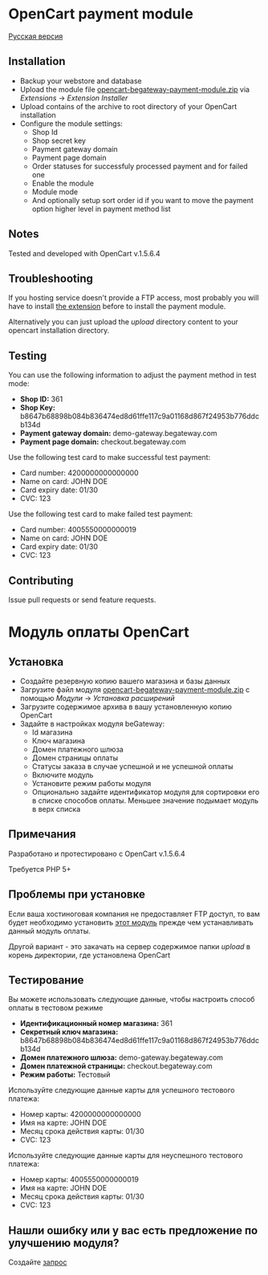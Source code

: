 # OpenCart payment module

[Русская версия](#Модуль-оплаты-opencart-1.5)

## Installation

* Backup your webstore and database
* Upload the module file [opencart-begateway-payment-module.zip](https://github.com/begateway/opencart-1.5-payment-module/raw/master/opencart-begateway-payment-module.zip) via _Extensions_ -> _Extension Installer_
* Upload contains of the archive to root directory of your OpenCart installation
* Configure the module settings:
  * Shop Id
  * Shop secret key
  * Payment gateway domain
  * Payment page domain
  * Order statuses for successfuly processed payment and for failed one
  * Enable the module
  * Module mode
  * And optionally setup sort order id if you want to move the payment
    option higher level in payment method list

## Notes

Tested and developed with OpenCart v.1.5.6.4

## Troubleshooting

If you hosting service doesn't provide a FTP access, most probably you
will have to install [the extension](http://www.opencart.com/index.php?route=extension/extension/info&extension_id=18892) before to install the payment module.

Alternatively you can just upload the _upload_ directory content to your opencart installation directory.

## Testing

You can use the following information to adjust the payment method in test mode:

  * __Shop ID:__ 361
  * __Shop Key:__ b8647b68898b084b836474ed8d61ffe117c9a01168d867f24953b776ddcb134d
  * __Payment gateway domain:__ demo-gateway.begateway.com
  * __Payment page domain:__ checkout.begateway.com

Use the following test card to make successful test payment:

  * Card number: 4200000000000000
  * Name on card: JOHN DOE
  * Card expiry date: 01/30
  * CVC: 123

Use the following test card to make failed test payment:

  * Card number: 4005550000000019
  * Name on card: JOHN DOE
  * Card expiry date: 01/30
  * CVC: 123

## Contributing

Issue pull requests or send feature requests.

# Модуль оплаты OpenCart

## Установка

* Создайте резервную копию вашего магазина и базы данных
* Загрузите файл модуля [opencart-begateway-payment-module.zip](https://github.com/begateway/opencart-1.5-payment-module/raw/master/opencart-begateway-payment-module.zip) с помощью _Модули_ -> _Установка расширений_
* Загрузите содержимое архива в вашу установленную копию OpenCart
* Задайте в настройках модуля beGateway:
  * Id магазина
  * Ключ магазина
  * Домен платежного шлюза
  * Домен страницы оплаты
  * Статусы заказа в случае успешной и не успешной оплаты
  * Включите модуль
  * Установите режим работы модуля
  * Опционально задайте идентификатор модуля для сортировки его в списке способов оплаты. Меньшее значение подымает модуль в верх списка

## Примечания

Разработано и протестировано с OpenCart v.1.5.6.4

Требуется PHP 5+

## Проблемы при установке

Если ваша хостиноговая компания не предоставляет FTP доступ, то вам будет необходимо установить
[этот модуль](http://www.opencart.com/index.php?route=extension/extension/info&extension_id=18892) прежде чем устанавливать данный модуль оплаты.

Другой вариант - это закачать на сервер содержимое папки _upload_ в корень директoрии, где установлена OpenCart

## Тестирование

Вы можете использовать следующие данные, чтобы настроить способ оплаты в тестовом режиме

  * __Идентификационный номер магазина:__ 361
  * __Секретный ключ магазина:__ b8647b68898b084b836474ed8d61ffe117c9a01168d867f24953b776ddcb134d
  * __Домен платежного шлюза:__ demo-gateway.begateway.com
  * __Домен платежной страницы:__ checkout.begateway.com
  * __Режим работы:__ Тестовый

Используйте следующие данные карты для успешного тестового платежа:

  * Номер карты: 4200000000000000
  * Имя на карте: JOHN DOE
  * Месяц срока действия карты: 01/30
  * CVC: 123

Используйте следующие данные карты для неуспешного тестового платежа:

  * Номер карты: 4005550000000019
  * Имя на карте: JOHN DOE
  * Месяц срока действия карты: 01/30
  * CVC: 123

## Нашли ошибку или у вас есть предложение по улучшению модуля?

Создайте [запрос](https://github.com/begateway/opencart-1.5-payment-module/issues/new)
